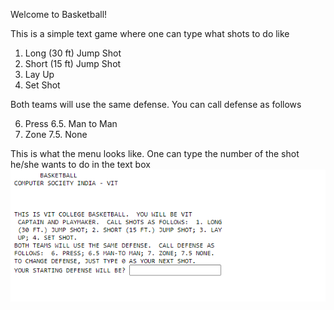 Welcome to Basketball!


This is a simple text game where one can type what shots to do like 
1. Long (30 ft) Jump Shot
2. Short (15 ft) Jump Shot
3. Lay Up
4. Set Shot 

Both teams will use the same defense. You can call defense as follows

6. Press 6.5. Man to Man
7. Zone
7.5. None
   
This is what the menu looks like. One can type the number of the shot he/she wants to do in the text box 
   ![img.png](img.png)